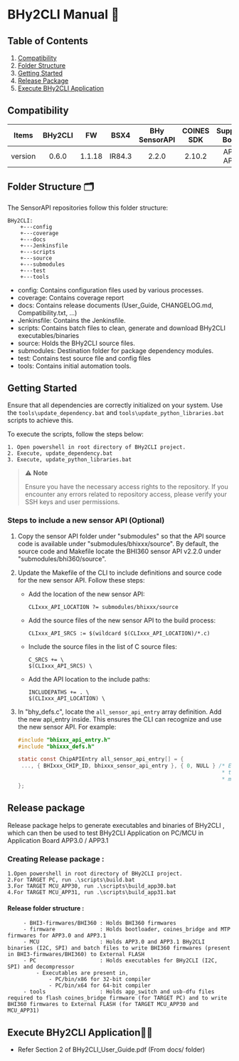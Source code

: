 
# BHy2CLI Manual 📘

## Table of Contents
1. [Compatibility](#compatibility)
2. [Folder Structure](#folder-structure-🗂️)
3. [Getting Started](#getting-started)
4. [Release Package](#release-package)
5. [Execute BHy2CLI Application](#execute-bhy2cli-application🏃‍♂️)

## Compatibility
| Items      | BHy2CLI | FW     | BSX4   |BHy SensorAPI | COINES SDK   | Supported Boards | Supported Sensors |
| :---:      | :---:  | :----: | :----: | :----:       | :----:       | :----: | :----: |
| version    | 0.6.0  | 1.1.18 | IR84.3 | 2.2.0        | 2.10.2       | APP30<br>APP31 | BHI360 |

## Folder Structure 🗂️

The SensorAPI repositories follow this folder structure:

```shell
BHy2CLI:
    +---config
    +---coverage
    +---docs
    +---Jenkinsfile
    +---scripts
    +---source
    +---submodules
    +---test
    +---tools
```

* config: Contains configuration files used by various processes.
* coverage: Contains coverage report
* docs: Contains release documents (User_Guide, CHANGELOG.md, Compatibility.txt, ...)
* Jenkinsfile: Contains the Jenkinsfile.
* scripts: Contains batch files to clean, generate and download BHy2CLI executables/binaries 
* source: Holds the BHy2CLI source files.
* submodules: Destination folder for package dependency modules.
* test: Contains test source file and config files
* tools: Contains initial automation tools.

## Getting Started

Ensure that all dependencies are correctly initialized on your system. 
Use the `tools\update_dependency.bat` and
`tools\update_python_libraries.bat` scripts to achieve this.

To execute the scripts, follow the steps below:

```
1. Open powershell in root directory of BHy2CLI project.
2. Execute, update_dependency.bat
3. Execute, update_python_libraries.bat
```

> ⚠️ **Note**
>
> Ensure you have the necessary access rights to the repository.
> If you encounter any errors related to repository access, please verify your SSH keys and user permissions.

### Steps to include a new sensor API (Optional)
1. Copy the sensor API folder under "submodules" so that the API source code is available under "submodules/bhixxx/source".
By default, the source code and Makefile locate the BHI360 sensor API v2.2.0 under "submodules/bhi360/source".
2. Update the Makefile of the CLI to include definitions and source code for the new sensor API. Follow these steps:
   - Add the location of the new sensor API:
     ```
     CLIxxx_API_LOCATION ?= submodules/bhixxx/source
     ```
   - Add the source files of the new sensor API to the build process:
     ```
     CLIxxx_API_SRCS := $(wildcard $(CLIxxx_API_LOCATION)/*.c)
     ```
   - Include the source files in the list of C source files:
     ```
     C_SRCS += \
     $(CLIxxx_API_SRCS) \
     ```
   - Add the API location to the include paths:
     ```
     INCLUDEPATHS += . \
     $(CLIxxx_API_LOCATION) \
     ```
3. In "bhy_defs.c", locate the `all_sensor_api_entry` array definition. Add the new api_entry inside. This ensures the CLI can recognize and use the new sensor API. For example:
   ```c
   #include "bhixxx_api_entry.h"
   #include "bhixxx_defs.h"
   ```

   ```c
   static const ChipAPIEntry all_sensor_api_entry[] = {
    ..., { BHIxxx_CHIP_ID, bhixxx_sensor_api_entry }, { 0, NULL } /* End of
                                                                   * table
                                                                   * marker */
   };
   ```

## Release package

Release package helps to generate executables and binaries of BHy2CLI , which can then be used to test BHy2CLI Application on PC/MCU in Application Board APP3.0 / APP3.1
### Creating Release package :
```
1.Open powershell in root directory of BHy2CLI project.
2.For TARGET PC, run .\scripts\build.bat
3.For TARGET MCU_APP30, run .\scripts\build_app30.bat
4.For TARGET MCU_APP31, run .\scripts\build_app31.bat
```
#### Release folder structure :
		 - BHI3-firmwares/BHI360 : Holds BHI360 firmwares
		 - firmware              : Holds bootloader, coines_bridge and MTP firmwares for APP3.0 and APP3.1
		 - MCU                   : Holds APP3.0 and APP3.1 BHy2CLI binaries (I2C, SPI) and batch files to write BHI360 firmwares (present in BHI3-firmwares/BHI360) to External FLASH
		 - PC                    : Holds executables for BHy2CLI (I2C, SPI) and decompressor
			 - Executables are present in,
				 - PC/bin/x86 for 32-bit compiler
				 - PC/bin/x64 for 64-bit compiler
		 - tools                 : Holds app_switch and usb-dfu files required to flash coines_bridge firmware (for TARGET PC) and to write BHI360 firmwares to External FLASH (for TARGET MCU_APP30 and MCU_APP31)

## Execute BHy2CLI Application🏃‍♂️


- Refer Section 2 of BHy2CLI_User_Guide.pdf (From docs/ folder)


